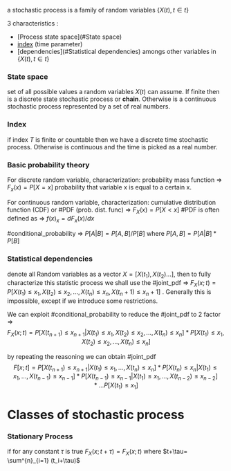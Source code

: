 
a stochastic process is a family of random variables $\{ X(t),t \in t \}$

3 characteristics :
- [Process state space](#State space) 
- [index](#index) (time parameter)
- [dependencies](#Statistical dependencies) amongs other variables in $\{X(t), t\in t\}$

### State space

set of all possible values a random variables $X(t)$ can assume. If finite then is a discrete state stochastic process or **chain**. Otherwise is a continuous stochastic process represented by a set of real numbers. 

### Index 

if index $T$ is finite or countable then we have a discrete time stochastic process. Otherwise is continuous and the time is picked as a real number.


### Basic probability theory

For discrete random variable, characterization:
probability mass function => $F_x(x)= P[X=x]$ probability that variable x is equal to a certain x. 

For continuous random variable, characterization:
cumulative distribution function (CDF) or #PDF (prob. dist. func) => $F_X(x) = P[X<x]$
#PDF  is often defined as => $f(x)_x = dF_x(x)/dx$

 #conditional_probability => $P[A|B] = P[A,B]/P[B]$  where $P[A,B]  = P[A|B] * P[B]$



### Statistical dependencies

denote all Random variables as a vector $X = [X(t_1), X(t_2)...]$, then to fully characterize this statistic process we shall use the
#joint_pdf => $F_X(x;t)=P[X(t_1) \leq x_1 , X(t_2) \leq x_2,..., X(t_n) \leq x_n, X(t_n+1) \leq x_n+1]$ . Generally this is impossible, except if we introduce some restrictions. 

We can exploit #conditional_probability  to reduce the #joint_pdf to 2 factor  =>
$$
F_X(x;t)=P[X(t_{n+1}) \leq x_{n+1}|X(t_1) \leq x_1 , X(t_2) \leq x_2,..., X(t_n) \leq x_n] * P[X(t_1) \leq x_1 , X(t_2) \leq x_2,..., X(t_n) \leq x_n]
$$ 

by repeating the reasoning we can obtain #joint_pdf 
$$
F[x;t] = 
P[X(t_{n+1}) \leq x_{n+1} | X(t_1) \leq x_1 ,..., X(t_n) \leq x_n] *
P[X(t_{n}) \leq x_{n} | X(t_1) \leq x_1 ,..., X(t_{n-1}) \leq x_{n-1}]*
P[X(t_{n-1}) \leq x_{n-1} | X(t_1) \leq x_1 ,..., X(t_{n-2}) \leq x_{n-2}]*...
P[X(t_{1}) \leq x_{1}]
$$

# Classes of stochastic process 

### Stationary Process 

if for any constant $\tau$ is true $F_X(x;t+\tau) = F_X(x;t)$ where $t+\tau= \sum^{n}_{i=1} (t_i+\tau)$
 
 

